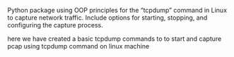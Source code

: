 Python package using OOP principles for the “tcpdump” command in Linux 
to capture network traffic. Include options for starting, stopping, and configuring the capture process.

here we have created a basic tcpdump commands to to start and capture pcap using tcpdump command on linux machine
